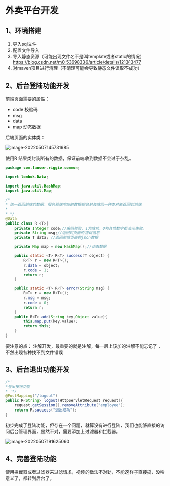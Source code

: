# 外卖平台开发

## 1、环境搭建

1. 导入sql文件
2. 配置文件导入
3. 导入静态资源（可能出现文件名不是叫template或者static的情况）
    https://blog.csdn.net/m0_53698336/article/details/121313477
4. 对maven项目进行清理（不清理可能会导致静态文件读取不成功）

## 2、后台登陆功能开发

前端页面需要的属性：

- code 校验码
- msg 
- data
- map 动态数据

后端页面的实体类：

![image-20220507145731985](https://s2.loli.net/2022/05/07/c2fOjF41aXrKEmD.png)



使用R 结果类封装所有的数据，保证前端收到数据不会过于杂乱。

```java
package com.fanser.riggie.common;

import lombok.Data;

import java.util.HashMap;
import java.util.Map;

/*
* 统一返回前端的数据，服务器端响应的数据都会封装成同一种类对象返回到前端
*
* */
@Data
public class R <T>{
    private Integer code;//编码校验，1为成功，0和其他数字都表示失败。
    private String msg;//返回到页面的错误信息
    private T data; //返回前端页面的json数据

    private Map map = new HashMap();//动态数据

    public static <T> R<T> success(T object) {
        R<T> r = new R<T>();
        r.data = object;
        r.code = 1;
        return r;
    }

    public static <T> R<T> error(String msg) {
        R<T> r = new R<T>();
        r.msg = msg;
        r.code = 0;
        return r;
    }
    public R<T> add(String key,Object value){
        this.map.put(key,value);
        return this;
    }
}
```

要注意的点： 注解开发，最重要的就是注解，每一层上该加的注解不能忘记了 ，不然出现各种找不到文件错误

## 3、后台退出功能开发

```java
/*'
*登出按钮功能
* '*/
@PostMapping("/logout")
public R<String> logout(HttpServletRequest request){
    request.getSession().removeAttribute("employee");
    return R.success("退出成功");
}
```

 初步完成了登陆功能，但存在一个问题，就算没有进行登陆，我们也能够直接的访问后台管理界面，显然不对，需要添加上过滤器和拦截器。



![image-20220507191625060](https://s2.loli.net/2022/05/07/d9uVg1XczJitkUb.png)

## 4、完善登陆功能

使用拦截器或者过滤器来过滤请求，视频的做法不对劲，不能这样子直接搞，没啥意义了，都转到后台了。